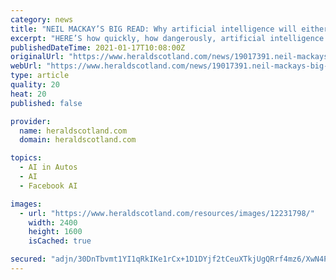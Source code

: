 ```yaml
---
category: news
title: "NEIL MACKAY’S BIG READ: Why artificial intelligence will either be the saviour or exterminator of the human race"
excerpt: "HERE’S how quickly, how dangerously, artificial intelligence is moving: one day after Brian Christian sat in his office, near Berkeley"
publishedDateTime: 2021-01-17T10:08:00Z
originalUrl: "https://www.heraldscotland.com/news/19017391.neil-mackays-big-read-artificial-intelligence-will-either-saviour-exterminator-human-race/"
webUrl: "https://www.heraldscotland.com/news/19017391.neil-mackays-big-read-artificial-intelligence-will-either-saviour-exterminator-human-race/"
type: article
quality: 20
heat: 20
published: false

provider:
  name: heraldscotland.com
  domain: heraldscotland.com

topics:
  - AI in Autos
  - AI
  - Facebook AI

images:
  - url: "https://www.heraldscotland.com/resources/images/12231798/"
    width: 2400
    height: 1600
    isCached: true

secured: "adjn/30DnTbvmt1YI1qRkIKe1rCx+1D1DYjf2tCeuXTkjUgQRrf4mz6/XwN4PFf6YuO3VAgfAjKeqGyjxu+4miyipipVAT/s3TWLnh8ikdodFN7YmSJ6VGVTBCk5ghgeTnaSWzxBGSSwXrIR8weWBlHyNyV1E1zD2EvhHulgorMfdh3THnNupxEB88OKNBJ9z5SmP1xovz7Idj1oJpCyfyr9jUXAoP6EaoKl0KkOrAsGqn2KqTJuZWSWLNIpK2czG9+p1oUXO4Knr+I7LTGnN7a0id3sdBMyuUQB6aP3GhacIcmZzDOJCyQXxwAxo5tm9uN8x0iuWnSbzc2boYOvYeEN4wMVs1hfr3H3AbNPf14=;GddghMTe1AleWgHf6cjQMw=="
---
```


